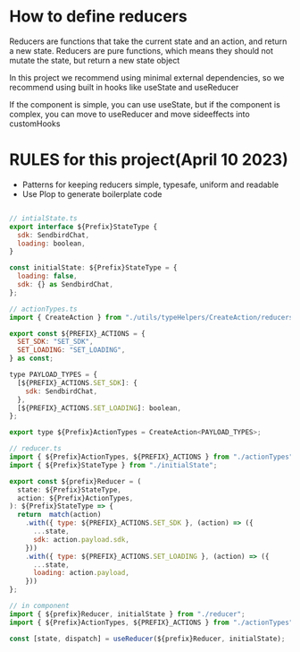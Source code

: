 # How to define reducers

Reducers are functions that take the current state and an action,
and return a new state. Reducers are pure functions, which means they
should not mutate the state, but return a new state object

In this project we recommend using minimal external dependencies,
so we recommend using built in hooks like useState and useReducer

If the component is simple, you can use useState, but if the component is
complex, you can move to useReducer and move sideeffects into customHooks

# RULES for this project(April 10 2023)

* Patterns for keeping reducers simple, typesafe, uniform and readable
* Use Plop to generate boilerplate code

```javascript

// intialState.ts
export interface ${Prefix}StateType {
  sdk: SendbirdChat,
  loading: boolean,
}

const initialState: ${Prefix}StateType = {
  loading: false,
  sdk: {} as SendbirdChat,
};

// actionTypes.ts
import { CreateAction } from "./utils/typeHelpers/CreateAction/reducers";

export const ${PREFIX}_ACTIONS = {
  SET_SDK: "SET_SDK",
  SET_LOADING: "SET_LOADING",
} as const;

type PAYLOAD_TYPES = {
  [${PREFIX}_ACTIONS.SET_SDK]: {
    sdk: SendbirdChat,
  },
  [${PREFIX}_ACTIONS.SET_LOADING]: boolean,
};

export type ${Prefix}ActionTypes = CreateAction<PAYLOAD_TYPES>;

// reducer.ts
import { ${Prefix}ActionTypes, ${PREFIX}_ACTIONS } from "./actionTypes";
import { ${Prefix}StateType } from "./initialState";

export const ${prefix}Reducer = (
  state: ${Prefix}StateType,
  action: ${Prefix}ActionTypes,
): ${Prefix}StateType => {
  return  match(action)
    .with({ type: ${PREFIX}_ACTIONS.SET_SDK }, (action) => ({
      ...state,
      sdk: action.payload.sdk,
    }))
    .with({ type: ${PREFIX}_ACTIONS.SET_LOADING }, (action) => ({
      ...state,
      loading: action.payload,
    }))
};

// in component
import { ${prefix}Reducer, initialState } from "./reducer";
import { ${Prefix}ActionTypes, ${PREFIX}_ACTIONS } from "./actionTypes";

const [state, dispatch] = useReducer(${prefix}Reducer, initialState);

```
